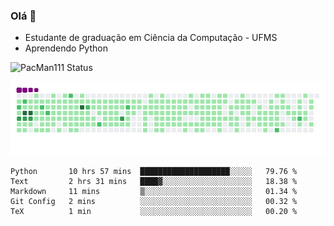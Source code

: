 ### Olá 👋

- Estudante de graduação em Ciência da Computação - UFMS
- Aprendendo Python

![PacMan111 Status](https://github-readme-stats.vercel.app/api?username=pacman111&show_icons=true&theme=gruvbox)
<!--[![Top Linguagens](https://github-readme-stats.vercel.app/api/top-langs/?username=pacman111&layout=compact)](https://github.com/anuraghazra/github-readme-stats) 
-->

![snake gif](https://github.com/PacMan111/PacMan111/blob/output/github-contribution-grid-snake.gif)

<!--START_SECTION:waka-->

```text
Python       10 hrs 57 mins  ████████████████████░░░░░   79.76 %
Text         2 hrs 31 mins   ████▓░░░░░░░░░░░░░░░░░░░░   18.38 %
Markdown     11 mins         ▒░░░░░░░░░░░░░░░░░░░░░░░░   01.34 %
Git Config   2 mins          ░░░░░░░░░░░░░░░░░░░░░░░░░   00.32 %
TeX          1 min           ░░░░░░░░░░░░░░░░░░░░░░░░░   00.20 %
```

<!--END_SECTION:waka-->

